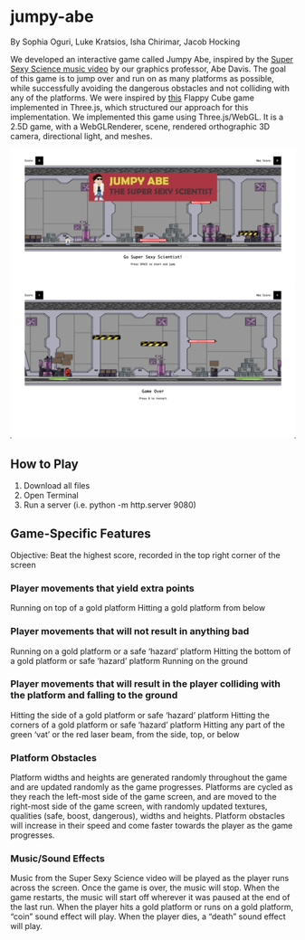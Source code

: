 # jumpy-abe
By Sophia Oguri, Luke Kratsios, Isha Chirimar, Jacob Hocking 

We developed an interactive game called Jumpy Abe, inspired by the [Super Sexy Science music video](https://www.youtube.com/watch?v=sy-kueG6KlA) by our graphics professor, Abe Davis. The goal of this game is to jump over and run on as many platforms as possible, while successfully avoiding the dangerous obstacles and not colliding with any of the platforms. We were inspired by [this](https://github.com/hehuilong/FlappyCube) Flappy Cube game implemented in Three.js, which structured our approach for this implementation. We implemented this game using Three.js/WebGL. It is a 2.5D game, with a WebGLRenderer, scene, rendered orthographic 3D camera, directional light, and meshes. 

![](game-start.png) ![](game-play.png)

## How to Play
1. Download all files
2. Open Terminal 
3. Run a server (i.e. python -m http.server 9080) 

## Game-Specific Features
Objective: Beat the highest score, recorded in the top right corner of the screen 

### Player movements that yield extra points 
Running on top of a gold platform
Hitting a gold platform from below

### Player movements that will not result in anything bad 
Running on a gold platform or a safe ‘hazard’ platform 
Hitting the bottom of a gold platform or safe ‘hazard’ platform
Running on the ground 

### Player movements that will result in the player colliding with the platform and falling to the ground 
Hitting the side of a gold platform or safe ‘hazard’ platform
Hitting the corners of a gold platform or safe ‘hazard’ platform
Hitting any part of the green ‘vat’ or the red laser beam, from the side, top, or below

### Platform Obstacles
Platform widths and heights are generated randomly throughout the game and are updated randomly as the game progresses.
Platforms are cycled as they reach the left-most side of the game screen, and are moved to the right-most side of the game screen, with randomly updated textures, qualities (safe, boost, dangerous), widths and heights. 
Platform obstacles will increase in their speed and come faster towards the player as the game progresses.

### Music/Sound Effects
Music from the Super Sexy Science video will be played as the player runs across the screen.
Once the game is over, the music will stop.
When the game restarts, the music will start off wherever it was paused at the end of the last run.
When the player hits a gold platform or runs on a gold platform, “coin” sound effect will play. 
When the player dies, a “death” sound effect will play.

